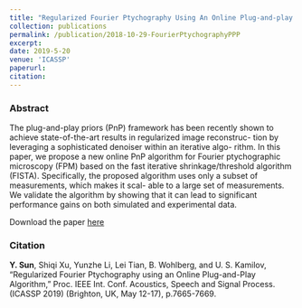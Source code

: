 ```yaml
---
title: "Regularized Fourier Ptychography Using An Online Plug-and-play Algorithm"
collection: publications
permalink: /publication/2018-10-29-FourierPtychographyPPP
excerpt:
date: 2019-5-20
venue: 'ICASSP'
paperurl:
citation:
---
```


### Abstract
The plug-and-play priors (PnP) framework has been recently shown to achieve state-of-the-art results in regularized image reconstruc- tion by leveraging a sophisticated denoiser within an iterative algo- rithm. In this paper, we propose a new online PnP algorithm for Fourier ptychographic microscopy (FPM) based on the fast iterative shrinkage/threshold algorithm (FISTA). Specifically, the proposed algorithm uses only a subset of measurements, which makes it scal- able to a large set of measurements. We validate the algorithm by showing that it can lead to significant performance gains on both simulated and experimental data.

Download the paper [here](https://arxiv.org/abs/1811.00120)


### Citation
__Y. Sun__, Shiqi Xu, Yunzhe Li, Lei Tian, B. Wohlberg, and U. S. Kamilov, “Regularized Fourier Ptychography using an Online Plug-and-Play Algorithm,” Proc. IEEE Int. Conf. Acoustics, Speech and Signal Process. (ICASSP 2019) (Brighton, UK, May 12-17), p.7665-7669.
